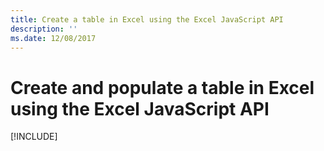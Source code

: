 ```yaml
---
title: Create a table in Excel using the Excel JavaScript API
description: ''
ms.date: 12/08/2017 
---
```



# Create and populate a table in Excel using the Excel JavaScript API

[!INCLUDE[](../includes/excel-tutorial-create-table.md)]